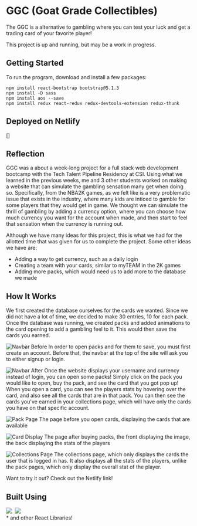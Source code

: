 # GGC (Goat Grade Collectibles)
The GGC is a alternative to gambling where you can test your luck and get a trading card of your favorite player!

This project is up and running, but may be a work in progress.


## Getting Started
To run the program, download and install a few packages:
```
npm install react-bootstrap bootstrap@5.1.3
npm install -D sass
npm install aos --save
npm install redux react-redux redux-devtools-extension redux-thunk
```
## Deployed on Netlify
[]

## Reflection
GGC was a about a week-long project for a full stack web development bootcamp with the Tech Talent Pipeline Residency at CSI. Using what we learned in the previous weeks, me and 3 other students worked on making a website that can simulate the gambling sensation many get when doing so. Specifically, from the NBA2K games, as we felt like is a very problematic issue that exists in the industry, where many kids are inticed to gamble for some players that they would get in game. We thought we can simulate the thrill of gambling by adding a currency option, where you can choose how much currency you want for the account when made, and then start to feel that sensation when the currency is running out.

Although we have many ideas for this project, this is what we had for the allotted time that was given for us to complete the project. Some other ideas we have are: 
* Adding a way to get currency, such as a daily login
* Creating a team with your cards, similar to myTEAM in the 2K games
* Adding more packs, which would need us to add more to the database we made

## How It Works

We first created the database ourselves for the cards we wanted. Since we did not have a lot of time, we decided to make 30 entries, 10 for each pack. Once the database was running, we created packs and added animations to the card opening to add a gambling feel to it. This would then save the cards you earned.

![Navbar Before](https://raw.githubusercontent.com/nali556/NBAGatchaFrontend/main/images/NavbarBefore.png)
In order to open packs and for them to save, you must first create an account. Before that, the navbar at the top of the site will ask you to either signup or login.

![Navbar After](https://raw.githubusercontent.com/nali556/NBAGatchaFrontend/main/images/NavbarAfter.png)
 Once the website displays your username and currency instead of login, you can open some packs! Simply click on the pack you would like to open, buy the pack, and see the card that you got pop up! When you open a card, you can see the players stats by hovering over the card, and also see all the cards that are in that pack. You can then see the cards you've earned in your collections page, which will have only the cards you have on that specific account. 

 ![Pack Page](https://raw.githubusercontent.com/nali556/NBAGatchaFrontend/main/images/CardPage.png)
 The page before you open cards, displaying the cards that are available

 ![Card Display](https://raw.githubusercontent.com/nali556/NBAGatchaFrontend/main/images/CardDisplay.png)
 The page after buying packs, the front displaying the image, the back displaying the stats of the players

 ![Collections Page](https://raw.githubusercontent.com/nali556/NBAGatchaFrontend/main/images/CollectionPage.png)
 The collections page, which only displays the cards the user that is logged in has. It also displays all the stats of the players, unlike the pack pages, which only display the overall stat of the player.

 Want to try it out? Check out the Netlify link!

## Built Using
<div>
  <kbd> <img src="https://img.shields.io/badge/javascript-%23323330.svg?style=for-the-badge&logo=javascript&logoColor=%23F7DF1E" /> </kbd>
  <kbd> <img src="https://img.shields.io/badge/react-%2320232a.svg?style=for-the-badge&logo=react&logoColor=%2361DAFB" /> </kbd>
</div>
* and other React Libraries!

